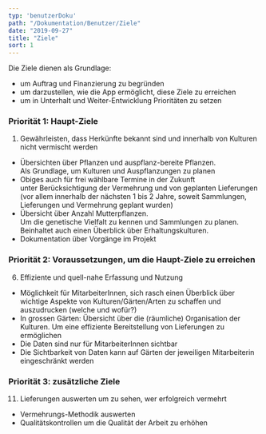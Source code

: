 ```yaml
---
typ: 'benutzerDoku'
path: "/Dokumentation/Benutzer/Ziele"
date: "2019-09-27"
title: "Ziele"
sort: 1
---
```


Die Ziele dienen als Grundlage:

- um Auftrag und Finanzierung zu begründen
- um darzustellen, wie die App ermöglicht, diese Ziele zu erreichen
- um in Unterhalt und Weiter-Entwicklung Prioritäten zu setzen

### Priorität 1: Haupt-Ziele

1. Gewährleisten, dass Herkünfte bekannt sind und innerhalb von Kulturen nicht vermischt werden
-  Übersichten über Pflanzen und auspflanz-bereite Pflanzen.<br/>
  Als Grundlage, um Kulturen und Auspflanzungen zu planen
- Obiges auch für frei wählbare Termine in der Zukunft<br/>
  unter Berücksichtigung der Vermehrung und von geplanten Lieferungen<br/>
  (vor allem innerhalb der nächsten 1 bis 2 Jahre, soweit Sammlungen, Lieferungen und Vermehrung geplant wurden)
- Übersicht über Anzahl Mutterpflanzen.<br/>
  Um die genetische Vielfalt zu kennen und Sammlungen zu planen.<br/>
  Beinhaltet auch einen Überblick über Erhaltungskulturen.
- Dokumentation über Vorgänge im Projekt

### Priorität 2: Voraussetzungen, um die Haupt-Ziele zu erreichen

6. Effiziente und quell-nahe Erfassung und Nutzung
- Möglichkeit für MitarbeiterInnen, sich rasch einen Überblick über wichtige Aspekte von Kulturen/Gärten/Arten zu schaffen und auszudrucken (welche und wofür?)
- In grossen Gärten: Übersicht über die (räumliche) Organisation der Kulturen.
  Um eine effiziente Bereitstellung von Lieferungen zu ermöglichen
- Die Daten sind nur für MitarbeiterInnen sichtbar
- Die Sichtbarkeit von Daten kann auf Gärten der jeweiligen Mitarbeiterin eingeschränkt werden

### Priorität 3: zusätzliche Ziele

11. Lieferungen auswerten um zu sehen, wer erfolgreich vermehrt
- Vermehrungs-Methodik auswerten
- Qualitätskontrollen um die Qualität der Arbeit zu erhöhen